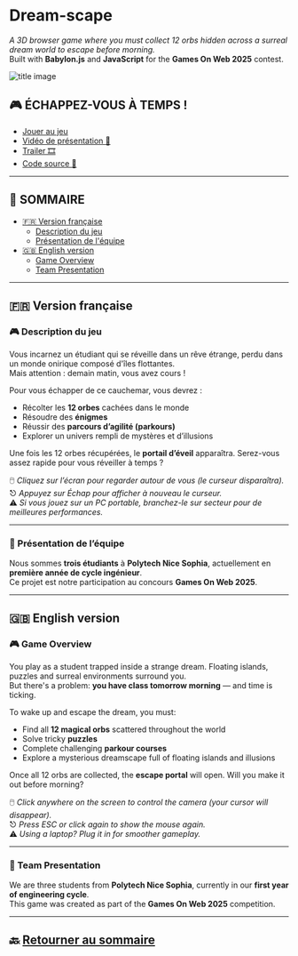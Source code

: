 # Dream-scape  
*A 3D browser game where you must collect 12 orbs hidden across a surreal dream world to escape before morning.*  
Built with **Babylon.js** and **JavaScript** for the **Games On Web 2025** contest.

![title image]()

## 🎮 ÉCHAPPEZ-VOUS À TEMPS !
- [Jouer au jeu](#)  
- [Vidéo de présentation 🔎](#)  
- [Trailer 🎞️](#)  
- [Code source 📁](https://github.com/ginomartelli/Dream-scape)

---

## 🧭 SOMMAIRE
- [🇫🇷 Version française](#🇫🇷-version-française)
  - [Description du jeu](#🎮-description-du-jeu)
  - [Présentation de l'équipe](#👥-présentation-de-léquipe)
- [🇬🇧 English version](#🇬🇧-english-version)
  - [Game Overview](#🎮-game-overview)
  - [Team Presentation](#👥-team-presentation)

---

## 🇫🇷 Version française

### 🎮 Description du jeu  
Vous incarnez un étudiant qui se réveille dans un rêve étrange, perdu dans un monde onirique composé d'îles flottantes.  
Mais attention : demain matin, vous avez cours !

Pour vous échapper de ce cauchemar, vous devrez :
- Récolter les **12 orbes** cachées dans le monde
- Résoudre des **énigmes**
- Réussir des **parcours d’agilité (parkours)**
- Explorer un univers rempli de mystères et d’illusions

Une fois les 12 orbes récupérées, le **portail d’éveil** apparaîtra. Serez-vous assez rapide pour vous réveiller à temps ?

🖱️ *Cliquez sur l’écran pour regarder autour de vous (le curseur disparaîtra).*  
⎋ *Appuyez sur Échap pour afficher à nouveau le curseur.*  
⚠️ *Si vous jouez sur un PC portable, branchez-le sur secteur pour de meilleures performances.*

---

### 👥 Présentation de l’équipe  
Nous sommes **trois étudiants** à **Polytech Nice Sophia**, actuellement en **première année de cycle ingénieur**.  
Ce projet est notre participation au concours **Games On Web 2025**.

---

## 🇬🇧 English version

### 🎮 Game Overview  
You play as a student trapped inside a strange dream. Floating islands, puzzles and surreal environments surround you.  
But there's a problem: **you have class tomorrow morning** — and time is ticking.

To wake up and escape the dream, you must:
- Find all **12 magical orbs** scattered throughout the world  
- Solve tricky **puzzles**  
- Complete challenging **parkour courses**  
- Explore a mysterious dreamscape full of floating islands and illusions

Once all 12 orbs are collected, the **escape portal** will open. Will you make it out before morning?

🖱️ *Click anywhere on the screen to control the camera (your cursor will disappear).*  
⎋ *Press ESC or click again to show the mouse again.*  
⚠️ *Using a laptop? Plug it in for smoother gameplay.*

---

### 👥 Team Presentation  
We are three students from **Polytech Nice Sophia**, currently in our **first year of engineering cycle**.  
This game was created as part of the **Games On Web 2025** competition.

---

## 🔙 [Retourner au sommaire](#🧭-sommaire)
